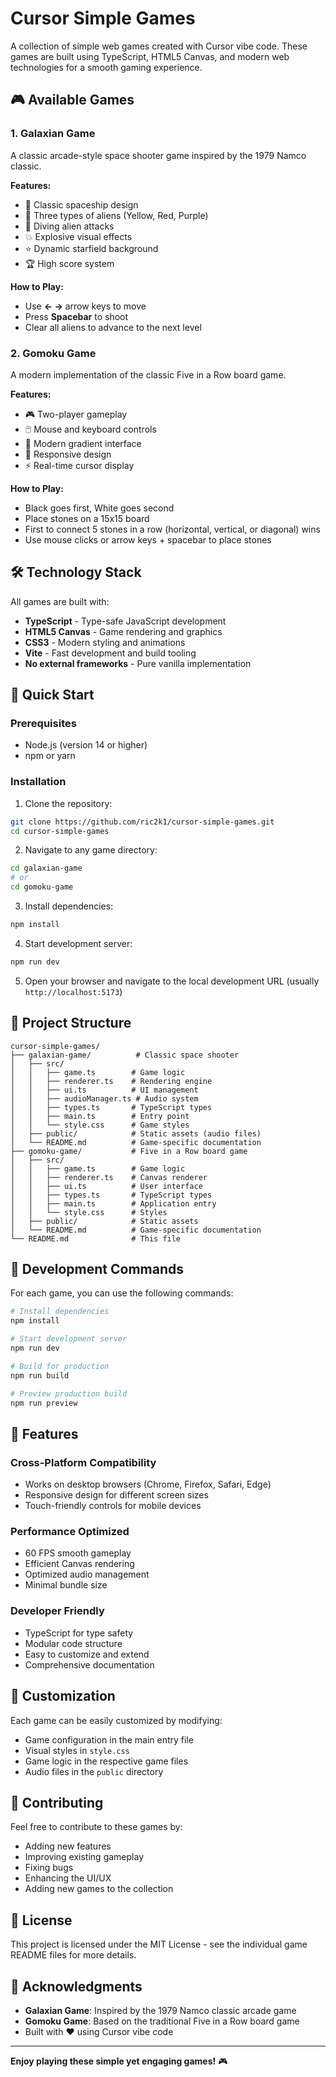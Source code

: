 # Cursor Simple Games

A collection of simple web games created with Cursor vibe code. These games are built using TypeScript, HTML5 Canvas, and modern web technologies for a smooth gaming experience.

## 🎮 Available Games

### 1. Galaxian Game

A classic arcade-style space shooter game inspired by the 1979 Namco classic.

**Features:**

- 🚀 Classic spaceship design
- 👾 Three types of aliens (Yellow, Red, Purple)
- 🎯 Diving alien attacks
- 💥 Explosive visual effects
- ⭐ Dynamic starfield background
- 🏆 High score system

**How to Play:**

- Use **← →** arrow keys to move
- Press **Spacebar** to shoot
- Clear all aliens to advance to the next level

### 2. Gomoku Game

A modern implementation of the classic Five in a Row board game.

**Features:**

- 🎮 Two-player gameplay
- 🖱️ Mouse and keyboard controls
- 🎨 Modern gradient interface
- 📱 Responsive design
- ⚡ Real-time cursor display

**How to Play:**

- Black goes first, White goes second
- Place stones on a 15x15 board
- First to connect 5 stones in a row (horizontal, vertical, or diagonal) wins
- Use mouse clicks or arrow keys + spacebar to place stones

## 🛠️ Technology Stack

All games are built with:

- **TypeScript** - Type-safe JavaScript development
- **HTML5 Canvas** - Game rendering and graphics
- **CSS3** - Modern styling and animations
- **Vite** - Fast development and build tooling
- **No external frameworks** - Pure vanilla implementation

## 🚀 Quick Start

### Prerequisites

- Node.js (version 14 or higher)
- npm or yarn

### Installation

1. Clone the repository:

```bash
git clone https://github.com/ric2k1/cursor-simple-games.git
cd cursor-simple-games
```

2. Navigate to any game directory:

```bash
cd galaxian-game
# or
cd gomoku-game
```

3. Install dependencies:

```bash
npm install
```

4. Start development server:

```bash
npm run dev
```

5. Open your browser and navigate to the local development URL (usually `http://localhost:5173`)

## 📁 Project Structure

```
cursor-simple-games/
├── galaxian-game/          # Classic space shooter
│   ├── src/
│   │   ├── game.ts        # Game logic
│   │   ├── renderer.ts    # Rendering engine
│   │   ├── ui.ts          # UI management
│   │   ├── audioManager.ts # Audio system
│   │   ├── types.ts       # TypeScript types
│   │   ├── main.ts        # Entry point
│   │   └── style.css      # Game styles
│   ├── public/            # Static assets (audio files)
│   └── README.md          # Game-specific documentation
├── gomoku-game/           # Five in a Row board game
│   ├── src/
│   │   ├── game.ts        # Game logic
│   │   ├── renderer.ts    # Canvas renderer
│   │   ├── ui.ts          # User interface
│   │   ├── types.ts       # TypeScript types
│   │   ├── main.ts        # Application entry
│   │   └── style.css      # Styles
│   ├── public/            # Static assets
│   └── README.md          # Game-specific documentation
└── README.md              # This file
```

## 🎯 Development Commands

For each game, you can use the following commands:

```bash
# Install dependencies
npm install

# Start development server
npm run dev

# Build for production
npm run build

# Preview production build
npm run preview
```

## 🌟 Features

### Cross-Platform Compatibility

- Works on desktop browsers (Chrome, Firefox, Safari, Edge)
- Responsive design for different screen sizes
- Touch-friendly controls for mobile devices

### Performance Optimized

- 60 FPS smooth gameplay
- Efficient Canvas rendering
- Optimized audio management
- Minimal bundle size

### Developer Friendly

- TypeScript for type safety
- Modular code structure
- Easy to customize and extend
- Comprehensive documentation

## 🎨 Customization

Each game can be easily customized by modifying:

- Game configuration in the main entry file
- Visual styles in `style.css`
- Game logic in the respective game files
- Audio files in the `public` directory

## 🤝 Contributing

Feel free to contribute to these games by:

- Adding new features
- Improving existing gameplay
- Fixing bugs
- Enhancing the UI/UX
- Adding new games to the collection

## 📄 License

This project is licensed under the MIT License - see the individual game README files for more details.

## 🙏 Acknowledgments

- **Galaxian Game**: Inspired by the 1979 Namco classic arcade game
- **Gomoku Game**: Based on the traditional Five in a Row board game
- Built with ❤️ using Cursor vibe code

---

**Enjoy playing these simple yet engaging games!** 🎮
